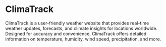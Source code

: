 # ClimaTrack



ClimaTrack is a user-friendly weather website that provides real-time weather updates, forecasts, and climate insights for locations worldwide. Designed for accuracy and convenience, ClimaTrack offers detailed information on temperature, humidity, wind speed, precipitation, and more.

